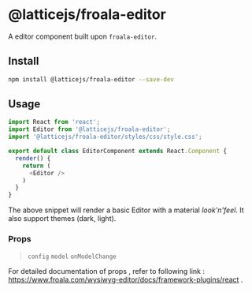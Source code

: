 # @latticejs/froala-editor

A editor component built upon `froala-editor`.

## Install

```bash
npm install @latticejs/froala-editor --save-dev
```

## Usage

```javascript
import React from 'react';
import Editor from '@latticejs/froala-editor';
import '@latticejs/froala-editor/styles/css/style.css';

export default class EditorComponent extends React.Component {
  render() {
    return (
      <Editor />
    )
  }
} 
```

The above snippet will render a basic Editor with a material _look'n'feel_. It also support themes (dark, light).

<!-- start:api -->
### Props 
>  `config`
>  `model`
>  `onModelChange`

<!-- end:api -->

For detailed documentation of props , refer to following link :
https://www.froala.com/wysiwyg-editor/docs/framework-plugins/react .